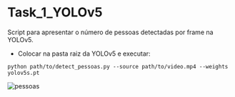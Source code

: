 # Task_1_YOLOv5
Script para apresentar o número de pessoas detectadas por frame na YOLOv5.

- Colocar na pasta raiz da YOLOv5 e executar: 

` python path/to/detect_pessoas.py --source path/to/video.mp4 --weights yolov5s.pt 
`

![pessoas](https://user-images.githubusercontent.com/78621851/125157206-8a058300-e137-11eb-9b80-7ef344a985aa.gif)
